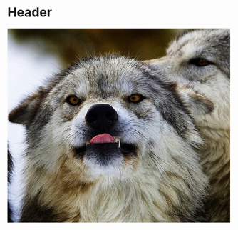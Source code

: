 <!-- TITLE: Home -->
<!-- SUBTITLE: A quick summary of Home -->

# Header

![Aaaa](/uploads/aaaa.jpg "Aaaa")